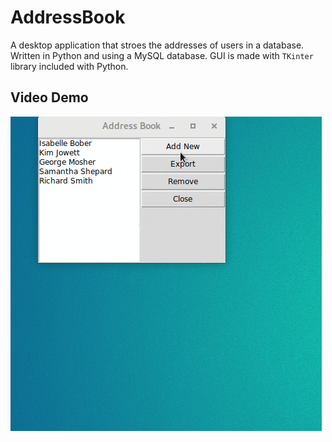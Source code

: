 # AddressBook
A desktop application that stroes the addresses of users in a database. Written in Python and using a MySQL database. GUI is made with `TKinter` library included with Python.

## Video Demo
![addressBookGif](./addressBookDemo.gif)
